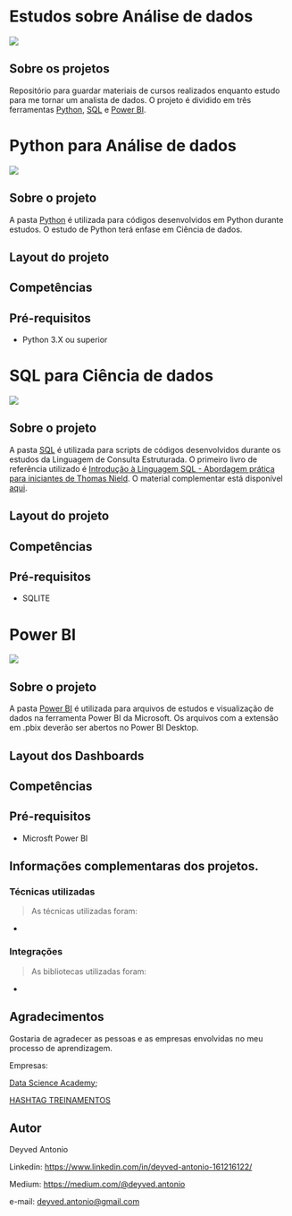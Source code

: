 # Estudos sobre Análise de dados
[![](https://img.shields.io/github/license/deyvedantonio/readme_atrativo)](https://github.com/DeyvedAntonio/Estudos_Analista/blob/main/LICENSE)

## Sobre os projetos
Repositório para guardar materiais de cursos realizados enquanto estudo para me tornar um analista de dados. O projeto é dividido em três ferramentas [Python](https://github.com/DeyvedAntonio/Estudos_Analista#python-para-an%C3%A1lise-de-dados), [SQL](https://github.com/DeyvedAntonio/Estudos_Analista#sql-para-ci%C3%AAncia-de-dados) e [Power BI](https://github.com/DeyvedAntonio/Estudos_Analista#power-bi).

# Python para Análise de dados
![](https://img.shields.io/badge/Python-3776AB?style=for-the-badge&logo=python&logoColor=white)

## Sobre o projeto
A pasta [Python](https://github.com/DeyvedAntonio/Estudos_Analista/tree/main/Python) é utilizada para códigos desenvolvidos em Python durante estudos. O estudo de Python terá enfase em Ciência de dados.

## Layout do projeto


## Competências


## Pré-requisitos
- Python 3.X ou superior


# SQL para Ciência de dados
![](https://img.shields.io/badge/-SQL-orange?style=plastic)

## Sobre o projeto
A pasta [SQL]() é utilizada para scripts de códigos desenvolvidos durante os estudos da Linguagem de Consulta Estruturada. O primeiro livro de referência utilizado é [Introdução à Linguagem SQL - Abordagem prática para iniciantes de Thomas Nield](https://www.amazon.com.br/Introdu%C3%A7%C3%A3o-Linguagem-SQL-Abordagem-Iniciantes/dp/8575225014). O material complementar está disponível [aqui](https://github.com/thomasnield/oreilly_getting_started_with_sql).

## Layout do projeto


## Competências


## Pré-requisitos
- SQLITE


# Power BI
![](https://img.shields.io/badge/Microsoft-Power%20BI-blue?style=plastic&logo=Microsoft)

## Sobre o projeto
A pasta [Power BI](https://github.com/DeyvedAntonio/Estudos_Analista/tree/main/Power%20BI) é utilizada para arquivos de estudos e visualização de dados na ferramenta Power BI da Microsoft. Os arquivos com a extensão em .pbix deverão ser abertos no Power BI Desktop.

## Layout dos Dashboards

## Competências


## Pré-requisitos
- Microsft Power BI


## Informações complementaras dos projetos.

### Técnicas utilizadas

>As técnicas utilizadas foram:
-


### Integrações

>As bibliotecas utilizadas foram:
-


## Agradecimentos
Gostaria de agradecer as pessoas e as empresas envolvidas no meu processo de aprendizagem.

Empresas:

[Data Science Academy](https://www.datascienceacademy.com.br/);

[HASHTAG TREINAMENTOS](https://www.hashtagtreinamentos.com/)

## Autor
Deyved Antonio

Linkedin:
https://www.linkedin.com/in/deyved-antonio-161216122/

Medium:
https://medium.com/@deyved.antonio

e-mail:
deyved.antonio@gmail.com
